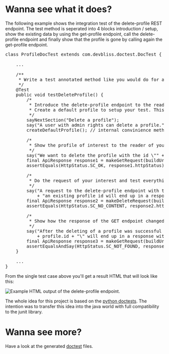 # Wanna see what it does?
The following example shows the integration test of the delete-profile REST endpoint. The test method is seperated into 4 blocks introduction / setup, show the existing data by using the get-profile endpoint, call the delete-profile endpoint and finally show that the profile is gone by calling again the get-profile endpoint.

<pre>
class ProfileDocTest extends com.devbliss.doctest.DocTest {
	
	...
	
	/**
 	 * Write a test annotated method like you would do for a common junit test
 	 */
	@Test
	public void testDeleteProfile() {
        /*
         * Introduce the delete-profile endpoint to the reader of your documentation.
         * Create a default profile to setup your test. This will be invisible for the reader of your documentation.
         */
        sayNextSection("Delete a profile");
        say("A user with admin rights can delete a profile.");
        createDefaultProfile(); // internal convinience method to handle test profiles

        /*
         * Show the profile of interest to the reader of your documentation.  
         */
        say("We want to delete the profile with the id \"" + profile.id + "\".");
        final ApiResponse response1 = makeGetRequest(buildUri("api/v1/profile/" + profile.id));
        assertEquals(HttpStatus.SC_OK, response1.httpStatus);

        /*
         * Do the request of your interest and test everything you think is important.
         */
        say("A request to the delete-profile endpoint with the correct rigths and "
            + "an existing profile id will end up in a response with the status code " + HttpStatus.SC_NO_CONTENT);
        final ApiResponse response2 = makeDeleteRequest(buildUri("api/v1/profile/" + profile.id));
        assertEquals(HttpStatus.SC_NO_CONTENT, response2.httpStatus);

        /*
         * Show how the response of the GET endpoint changed after the DELETE request was successful.
         */
        say("After the deleting of a profile was successful the request to get the profile with the id \"" 
            + profile.id + "\" will end up in a response with the status code " + HttpStatus.SC_NOT_FOUND);
        final ApiResponse response3 = makeGetRequest(buildUri("api/v1/profile/" + profile.id));
        assertEqualsAndSay(HttpStatus.SC_NOT_FOUND, response3.httpStatus, "The profile is not found since it has been deleted.");
    }

    ...
}
</pre>

From the single test case above you'll get a result HTML that will look like this:
	
![Example HTML output of the delete-profile endpoint.](example-delete-profile.png)

The whole idea for this project is based on the [python doctests](http://docs.python.org/2/library/doctest.html). The intention was to transfer this idea into the java world with full compatibility to the junit library.

# Wanna see more?
Have a look at the generated [doctest](Doctests.hmtl) files.